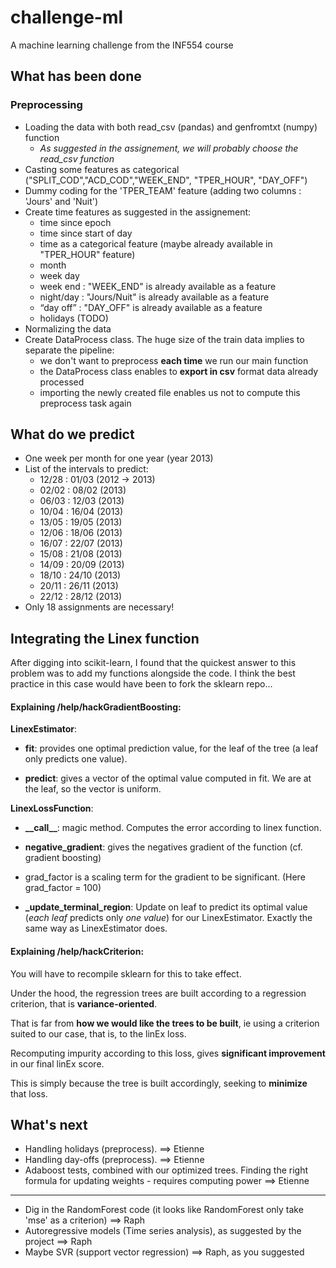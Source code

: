 # challenge-ml

A machine learning challenge from the INF554 course

## What has been done

### Preprocessing

* Loading the data with both read_csv (pandas) and genfromtxt (numpy) function
    * *As suggested in the assignement, we will probably choose the read_csv function*
* Casting some features as categorical ("SPLIT_COD","ACD_COD","WEEK_END", "TPER_HOUR", "DAY_OFF")
* Dummy coding for the 'TPER_TEAM' feature (adding two columns : 'Jours' and 'Nuit')
* Create time features as suggested in the assignement:
    * time since epoch
    * time since start of day
    * time as a categorical feature (maybe already available in "TPER_HOUR" feature)
    * month
    * week day
    * week end : "WEEK_END" is already available as a feature
    * night/day : "Jours/Nuit" is already available as a feature
    * “day off” : "DAY_OFF" is already available as a feature
    * holidays (TODO)
* Normalizing the data
* Create DataProcess class. The huge size of the train data implies to separate the pipeline:
    * we don't want to preprocess **each time** we run our main function
    * the DataProcess class enables to **export in csv** format data already processed
    * importing the newly created file enables us not to compute this preprocess task again

## What do we predict

* One week per month for one year (year 2013)
* List of the intervals to predict:
    * 12/28 : 01/03 (2012 -> 2013)
    * 02/02 : 08/02 (2013)
    * 06/03 : 12/03 (2013)
    * 10/04 : 16/04 (2013)
    * 13/05 : 19/05 (2013)
    * 12/06 : 18/06 (2013)
    * 16/07 : 22/07 (2013)
    * 15/08 : 21/08 (2013)
    * 14/09 : 20/09 (2013)
    * 18/10 : 24/10 (2013)
    * 20/11 : 26/11 (2013)
    * 22/12 : 28/12 (2013)
* Only 18 assignments are necessary!

## Integrating the Linex function

After digging into scikit-learn, I found that the quickest answer to this problem was to add my functions alongside the code. I think the best practice in this case would have been to fork the sklearn repo...

#### Explaining **/help/hackGradientBoosting**:

**LinexEstimator**: 

* **fit**: provides one optimal prediction value, for the leaf of the tree (a leaf only predicts one value).

* **predict**: gives a vector of the optimal value computed in fit. We are at the leaf, so the vector is uniform.

**LinexLossFunction**:

 * **\_\_call\_\_**: magic method. Computes the error according to linex function.

 * **negative\_gradient**: gives the negatives gradient of the function (cf. gradient boosting) 
 
  * grad\_factor is a scaling term for the gradient to be significant. (Here grad\_factor = 100)

 * **\_update\_terminal\_region**: Update on leaf to predict its optimal value (*each leaf* predicts only *one value*) for our LinexEstimator. Exactly the same way as LinexEstimator does.

#### Explaining **/help/hackCriterion**:

You will have to recompile sklearn for this to take effect.

Under the hood, the regression trees are built according to a regression criterion, that is **variance-oriented**. 

That is far from **how we would like the trees to be built**, ie using a criterion suited to our case, that is, to the linEx loss.

Recomputing impurity according to this loss, gives **significant improvement** in our final linEx score.
 
This is simply because the tree is built accordingly, seeking to **minimize** that loss.



## What's next

* Handling holidays (preprocess). ==> Etienne
* Handling day-offs (preprocess). ==> Etienne
* Adaboost tests, combined with our optimized trees. Finding the right formula for updating weights - requires computing power ==> Etienne 

___

* Dig in the RandomForest code (it looks like RandomForest only take 'mse' as a criterion) ==> Raph
* Autoregressive models (Time series analysis), as suggested by the project ==> Raph
* Maybe SVR (support vector regression) ==> Raph, as you suggested
